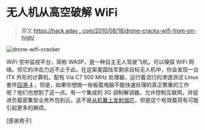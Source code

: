 # 无人机从高空破解 WiFi

> 原文:[https://hack aday . com/2010/08/18/drone-cracks-wifi-from-on-high/](https://hackaday.com/2010/08/18/drone-cracks-wifi-from-on-high/)

![](../Images/f7add93ebe24a7e753740bd77e1ab689.png "drone-wifi-cracker")

WiFi 空中监视平台，简称 WASP，是一种自主无人驾驶飞机，可以嗅探 WiFi 网络。但它的冲击力远不止于此。在这架美国陆军剩余目标无人机中，你会发现一台 ITX 外形的计算机，配有 Via C7 500 MHz 处理器，运行着流行的渗透测试 Linux 套件[回溯 4](http://hackaday.com/2010/02/14/hackaday-links-february-14-2010/) 。但是，如果你想做一些板载电脑不能快速处理的真正繁重的工作呢？他们也想到了这一点。有一个集成的 3G 调制解调器，允许控制互联网，并促进负载密集型业务外包到云。这不是[从机翼上发射烟花](http://hackaday.com/2009/12/30/uav-reigns-down-vengeance-upon-thee/)，但是这个有效载荷有可能引起更多的麻烦。

[感谢孢子]